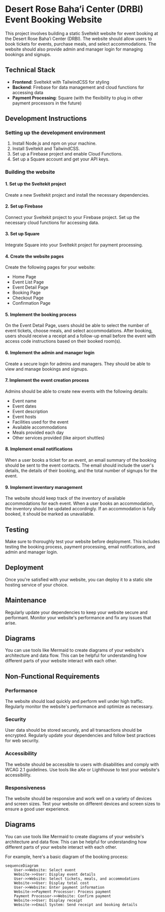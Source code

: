 # Desert Rose Baha’i Center (DRBI) Event Booking Website

This project involves building a static Sveltekit website for event booking at the Desert Rose Baha’i Center (DRBI). The website should allow users to book tickets for events, purchase meals, and select accommodations. The website should also provide admin and manager login for managing bookings and signups.

## Technical Stack

- **Frontend**: Sveltekit with TailwindCSS for styling
- **Backend**: Firebase for data management and cloud functions for accessing data
- **Payment Processing**: Square (with the flexibility to plug in other payment processors in the future)

## Development Instructions

### Setting up the development environment

1. Install Node.js and npm on your machine.
2. Install Sveltekit and TailwindCSS.
3. Set up a Firebase project and enable Cloud Functions.
4. Set up a Square account and get your API keys.

### Building the website

#### 1. Set up the Sveltekit project

Create a new Sveltekit project and install the necessary dependencies.

#### 2. Set up Firebase

Connect your Sveltekit project to your Firebase project. Set up the necessary cloud functions for accessing data.

#### 3. Set up Square

Integrate Square into your Sveltekit project for payment processing.

#### 4. Create the website pages

Create the following pages for your website:

- Home Page
- Event List Page
- Event Detail Page
- Booking Page
- Checkout Page
- Confirmation Page

#### 5. Implement the booking process

On the Event Detail Page, users should be able to select the number of event tickets, choose meals, and select accommodations. After booking, users should receive a receipt and a follow-up email before the event with access code instructions based on their booked room(s).

#### 6. Implement the admin and manager login

Create a secure login for admins and managers. They should be able to view and manage bookings and signups.

#### 7. Implement the event creation process

Admins should be able to create new events with the following details:

- Event name
- Event dates
- Event description
- Event hosts
- Facilities used for the event
- Available accommodations
- Meals provided each day
- Other services provided (like airport shuttles)

#### 8. Implement email notifications

When a user books a ticket for an event, an email summary of the booking should be sent to the event contacts. The email should include the user's details, the details of their booking, and the total number of signups for the event.

#### 9. Implement inventory management

The website should keep track of the inventory of available accommodations for each event. When a user books an accommodation, the inventory should be updated accordingly. If an accommodation is fully booked, it should be marked as unavailable.

## Testing

Make sure to thoroughly test your website before deployment. This includes testing the booking process, payment processing, email notifications, and admin and manager login.

## Deployment

Once you're satisfied with your website, you can deploy it to a static site hosting service of your choice.

## Maintenance

Regularly update your dependencies to keep your website secure and performant. Monitor your website's performance and fix any issues that arise.

## Diagrams

You can use tools like Mermaid to create diagrams of your website's architecture and data flow. This can be helpful for understanding how different parts of your website interact with each other.



## Non-Functional Requirements

### Performance
The website should load quickly and perform well under high traffic. Regularly monitor the website's performance and optimize as necessary.

### Security
User data should be stored securely, and all transactions should be encrypted. Regularly update your dependencies and follow best practices for web security.

### Accessibility
The website should be accessible to users with disabilities and comply with WCAG 2.1 guidelines. Use tools like aXe or Lighthouse to test your website's accessibility.

### Responsiveness
The website should be responsive and work well on a variety of devices and screen sizes. Test your website on different devices and screen sizes to ensure a good user experience.

## Diagrams

You can use tools like Mermaid to create diagrams of your website's architecture and data flow. This can be helpful for understanding how different parts of your website interact with each other.

For example, here's a basic diagram of the booking process:

```mermaid
sequenceDiagram
    User->>Website: Select event
    Website->>User: Display event details
    User->>Website: Select tickets, meals, and accommodations
    Website->>User: Display total cost
    User->>Website: Enter payment information
    Website->>Payment Processor: Process payment
    Payment Processor->>Website: Confirm payment
    Website->>User: Display receipt
    Website->>Email System: Send receipt and booking details



